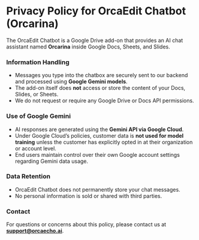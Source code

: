 # Privacy Policy for OrcaEdit Chatbot (Orcarina)

The OrcaEdit Chatbot is a Google Drive add-on that provides an AI chat assistant named **Orcarina** inside Google Docs, Sheets, and Slides.

### Information Handling
- Messages you type into the chatbox are securely sent to our backend and processed using **Google Gemini models**.  
- The add-on itself does **not** access or store the content of your Docs, Slides, or Sheets.  
- We do not request or require any Google Drive or Docs API permissions.  

### Use of Google Gemini
- AI responses are generated using the **Gemini API via Google Cloud**.  
- Under Google Cloud’s policies, customer data is **not used for model training** unless the customer has explicitly opted in at their organization or account level.  
- End users maintain control over their own Google account settings regarding Gemini data usage.  

### Data Retention
- OrcaEdit Chatbot does not permanently store your chat messages.  
- No personal information is sold or shared with third parties.  

### Contact
For questions or concerns about this policy, please contact us at **support@orcaecho.ai**.
